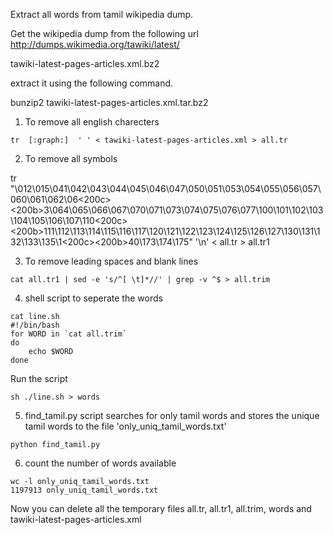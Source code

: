 Extract all words from tamil wikipedia dump.

Get the wikipedia dump from the following url
http://dumps.wikimedia.org/tawiki/latest/

tawiki-latest-pages-articles.xml.bz2   

extract it using the following command.

bunzip2  tawiki-latest-pages-articles.xml.tar.bz2



1. To remove all english charecters

```
tr  [:graph:]  ' ' < tawiki-latest-pages-articles.xml > all.tr
```

2. To remove all symbols


tr  "\012\015\041\042\043\044\045\046\047\050\051\053\054\055\056\057\060\061\062\06<200c><200b>3\064\065\066\067\070\071\073\074\075\076\077\100\101\102\103\104\105\106\107\110\<200c><200b>111\112\113\114\115\116\117\120\121\122\123\124\125\126\127\130\131\132\133\135\1<200c><200b>40\173\174\175" '\n' < all.tr > all.tr1


3. To remove leading spaces and blank lines
```
cat all.tr1 | sed -e 's/^[ \t]*//' | grep -v ^$ > all.trim
```



4. shell script to  seperate the words

```
cat line.sh 
#!/bin/bash 
for WORD in `cat all.trim` 
do 
    echo $WORD 
done 
```


Run the script
```
sh ./line.sh > words
```

5. find_tamil.py script searches for only tamil words and stores the unique tamil words to the file 'only_uniq_tamil_words.txt'

```
python find_tamil.py 
```




6. count the number of words available

```
wc -l only_uniq_tamil_words.txt
1197913 only_uniq_tamil_words.txt
```


Now you can delete all the temporary files all.tr, all.tr1, all.trim, words and tawiki-latest-pages-articles.xml
